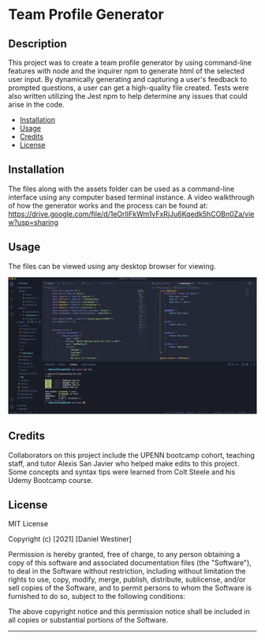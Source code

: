 # Team Profile Generator

## Description

This project was to create a team profile generator by using command-line features with node and the inquirer npm to generate html of the selected user input. By dynamically generating and capturing  a user's feedback to prompted questions, a user can get a high-quality file created. Tests were also written utilizing the Jest npm to help determine any issues that could arise in the code.

- [Installation](#installation)
- [Usage](#usage)
- [Credits](#credits)
- [License](#license)

## Installation

The files along with the assets folder can be used as a command-line interface using any computer based terminal instance. A video walkthrough of how the generator works and the process can be found at: https://drive.google.com/file/d/1eOrIIFkWm1vFxRjJu6Kqedk5hCOBn0Za/view?usp=sharing

## Usage

The files can be viewed using any desktop browser for viewing.

![Screenshot](./assets/screenshot.png)

## Credits

Collaborators on this project include the UPENN bootcamp cohort, teaching staff, and tutor Alexis San Javier who helped make edits to this project. Some concepts and syntax tips were learned from Colt Steele and his Udemy Bootcamp course.

## License

MIT License

Copyright (c) [2021] [Daniel Westiner]

Permission is hereby granted, free of charge, to any person obtaining a copy
of this software and associated documentation files (the "Software"), to deal
in the Software without restriction, including without limitation the rights
to use, copy, modify, merge, publish, distribute, sublicense, and/or sell
copies of the Software, and to permit persons to whom the Software is
furnished to do so, subject to the following conditions:

The above copyright notice and this permission notice shall be included in all
copies or substantial portions of the Software.

---
